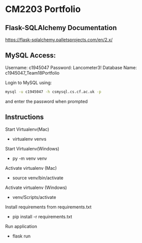 # CM2203 Portfolio

## Flask-SQLAlchemy Documentation
https://flask-sqlalchemy.palletsprojects.com/en/2.x/

## MySQL Access:

Username: c1945047
Password: Lancometer3!
Database Name: c1945047_Team18Portfolio

Login to MySQL using: 
```bash
mysql -u c1945047 -h csmysql.cs.cf.ac.uk -p
```
and enter the password when prompted

## Instructions

Start Virtualenv(Mac)
- virtualenv venvs

Start Virtualenv(Windows)
- py -m venv venv

Activate virtualenv (Mac)
- source venv/bin/activate

Activate virtualenv (Windows)
- venv/Scripts/activate

Install requirements from requirements.txt
- pip install -r requirements.txt

Run application
- flask run
